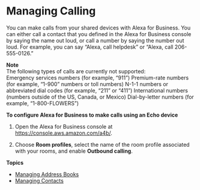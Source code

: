 # Managing Calling<a name="manage-calling"></a>

You can make calls from your shared devices with Alexa for Business\. You can either call a contact that you defined in the Alexa for Business console by saying the name out loud, or call a number by saying the number out loud\. For example, you can say “Alexa, call helpdesk” or “Alexa, call 206\-555\-0126\.”

**Note**  
The following types of calls are currently not supported:  
Emergency services numbers \(for example, “911”\)
Premium\-rate numbers \(for example, “1\-900” numbers or toll numbers\)
N\-1\-1 numbers or abbreviated dial codes \(for example, “211” or “411”\)
International numbers \(numbers outside of the US, Canada, or Mexico\)
Dial\-by\-letter numbers \(for example, “1\-800\-FLOWERS”\)

**To configure Alexa for Business to make calls using an Echo device**

1. Open the Alexa for Business console at [https://console\.aws\.amazon\.com/a4b/](https://console.aws.amazon.com/a4b/)\.

1. Choose **Room profiles**, select the name of the room profile associated with your rooms, and enable **Outbound calling**\.

**Topics**
+ [Managing Address Books](manage-address-books.md)
+ [Managing Contacts](manage-contacts.md)